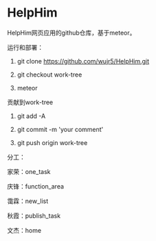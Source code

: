 # HelpHim
HelpHim网页应用的github仓库，基于meteor。

运行和部署：

1. git clone https://github.com/wujr5/HelpHim.git

2. git checkout work-tree

3. meteor

贡献到work-tree

1. git add -A

2. git commit -m 'your comment'

3. git push origin work-tree


分工：

家荣：one_task

庆锋：function_area

霭霖：new_list

秋霞：publish_task

文杰：home


